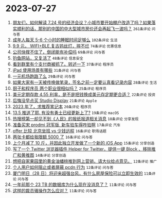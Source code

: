 # 2023-07-27

1. [朋友们，如何解读 7.24 号的经济会议？小城市要开始棚户改造了吗？如果落实顺利的话，那别的中国的中大型城市房价还会再起飞一波吗？](https://www.v2ex.com/t/960065) `261条评论` `问与答`
1. [成年人每天 5-6 个小时的睡眠时间足够么](https://www.v2ex.com/t/960074) `102条评论` `生活`
1. [9.9 元， WIFI+BLE,复古钨丝灯，摔不烂](https://www.v2ex.com/t/960099) `74条评论` `优惠信息`
1. [公司快撑不住了，倒闭能有补偿吗](https://www.v2ex.com/t/960095) `69条评论` `问与答`
1. [钓鱼网站，又复活了](https://www.v2ex.com/t/960178) `48条评论` `信息安全`
1. [看到群里有个支付商被抓了。转述一下](https://www.v2ex.com/t/960078) `37条评论` `程序员`
1. [iPad 使用场景有哪些](https://www.v2ex.com/t/960100) `31条评论` `问与答`
1. [一元机场跑路了么](https://www.v2ex.com/t/960136) `29条评论` `问与答`
1. [如果大家有一天被传唤做笔录，签名之前一定要认真看记录内容](https://www.v2ex.com/t/960076) `28条评论` `生活`
1. [厨子和程序员 两个职业很相似吗？](https://www.v2ex.com/t/960173) `25条评论` `程序员`
1. [美元定期存款 4.55 利率，是不是把钱换成美元存定期更合适？](https://www.v2ex.com/t/960069) `22条评论` `投资`
1. [后悔没早点买 Studio Display](https://www.v2ex.com/t/960189) `21条评论` `Apple`
1. [2023 年了，求推荐笔记本](https://www.v2ex.com/t/960085) `20条评论` `程序员`
1. [13.5 推送了耶. 有没有勇士已经更新上了?](https://www.v2ex.com/t/960070) `19条评论` `macOS`
1. [热搜榜第一却见不到《人民》的报纸报道相关消息](https://www.v2ex.com/t/960153) `18条评论` `分享发现`
1. [准备买宋 prodmi 冠军版, 新车验车得咋验啊](https://www.v2ex.com/t/960087) `17条评论` `汽车`
1. [offer 比较 北京坐班 vs 少钱远程](https://www.v2ex.com/t/960181) `16条评论` `职场话题`
1. [两张卡都给我限额 5000 了](https://www.v2ex.com/t/960105) `16条评论` `问与答`
1. [上个月减了 10 斤，并因此独立开发做了一个新的 iOS App](https://www.v2ex.com/t/960187) `15条评论` `分享创造`
1. [写了一个 Twitter 浏览器插件 Helper for Twitter，提供一键 Block 、移除推广和黄推图](https://www.v2ex.com/t/960097) `14条评论` `分享创造`
1. [想把自家果园里的黄金油蟠桃推到网上营销，请大伙给点意见。](https://www.v2ex.com/t/960118) `12条评论` `推广`
1. [个人用户如何阻止或者屏蔽 pcdn 行为](https://www.v2ex.com/t/960068) `12条评论` `问与答`
1. [厦门明日（28 日）将迎来超强台风，有什么房屋保险可以立即生效的](https://www.v2ex.com/t/960182) `11条评论` `问与答`
1. [一年前那个 23 TB 的数据库为什么现在没消息了？](https://www.v2ex.com/t/960145) `11条评论` `问与答`
1. [这样的裁员骚操作怎么应对？](https://www.v2ex.com/t/960084) `11条评论` `问与答`
